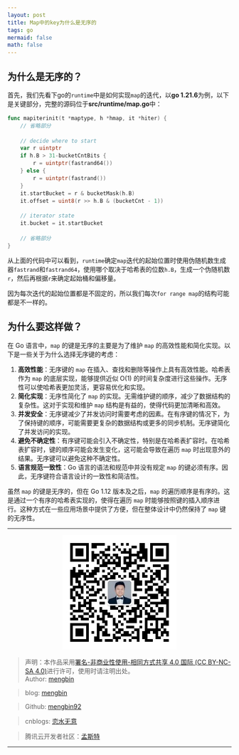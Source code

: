 ```yaml
---
layout: post
title: Map中的key为什么是无序的 
tags: go
mermaid: false
math: false
---  
```


## 为什么是无序的？  

首先，我们先看下go的`runtime`中是如何实现`map`的迭代，以**go 1.21.6**为例，以下是关键部分，完整的源码位于**src/runtime/map.go**中：  

```go
func mapiterinit(t *maptype, h *hmap, it *hiter) {
    // 省略部分

	// decide where to start
	var r uintptr
	if h.B > 31-bucketCntBits {
		r = uintptr(fastrand64())
	} else {
		r = uintptr(fastrand())
	}
	it.startBucket = r & bucketMask(h.B)
	it.offset = uint8(r >> h.B & (bucketCnt - 1))

	// iterator state
	it.bucket = it.startBucket

	// 省略部分
}
```

从上面的代码中可以看到，`runtime`确定`map`迭代的起始位置时使用伪随机数生成器`fastrand`和`fastrand64`，使用哪个取决于哈希表的位数`h.B`，生成一个伪随机数`r`，然后再根据`r`来确定起始桶和偏移量。

因为每次迭代的起始位置都是不固定的，所以我们每次`for range map`的结构可能都是不一样的。  

## 为什么要这样做？

在 Go 语言中，`map` 的键是无序的主要是为了维护 `map` 的高效性能和简化实现。以下是一些关于为什么选择无序键的考虑：

1. **高效性能**：无序键的 `map` 在插入、查找和删除等操作上具有高效性能。哈希表作为 `map` 的底层实现，能够提供近似 O(1) 的时间复杂度进行这些操作。无序性可以使哈希表更加灵活，更容易优化和实现。
2. **简化实现**：无序性简化了 `map` 的实现。无需维护键的顺序，减少了数据结构的复杂性。这对于实现和维护 `map` 结构是有益的，使得代码更加清晰和高效。
3. **并发安全**：无序键减少了并发访问时需要考虑的因素。在有序键的情况下，为了保持键的顺序，可能需要更复杂的数据结构或更多的同步机制。无序键简化了并发访问的实现。
4. **避免不确定性**：有序键可能会引入不确定性，特别是在哈希表扩容时。在哈希表扩容时，键的顺序可能会发生变化，这可能会导致在遍历 `map` 时出现意外的结果。无序键可以避免这种不确定性。
5. **语言规范一致性**：Go 语言的语法和规范中并没有规定 `map` 的键必须有序。因此，无序键符合语言设计的一致性和简洁性。

虽然 `map` 的键是无序的，但在 Go 1.12 版本及之后，`map` 的遍历顺序是有序的。这是通过一个有序的哈希表实现的，使得在遍历 `map` 时能够按照键的插入顺序进行。这种方式在一些应用场景中提供了方便，但在整体设计中仍然保持了 `map` 键的无序性。  

---

<div align="center">
  <img src="../img/qrcode_wechat.jpg" alt="孟斯特">
</div>

> 声明：本作品采用[署名-非商业性使用-相同方式共享 4.0 国际 (CC BY-NC-SA 4.0)](https://creativecommons.org/licenses/by-nc-sa/4.0/deed.zh)进行许可，使用时请注明出处。  
> Author: [mengbin](mengbin1992@outlook.com)  

> blog: [mengbin](https://mengbin.top)  

> Github: [mengbin92](https://mengbin92.github.io/)  

> cnblogs: [恋水无意](https://www.cnblogs.com/lianshuiwuyi/)  

> 腾讯云开发者社区：[孟斯特](https://cloud.tencent.com/developer/user/6649301)  

---

